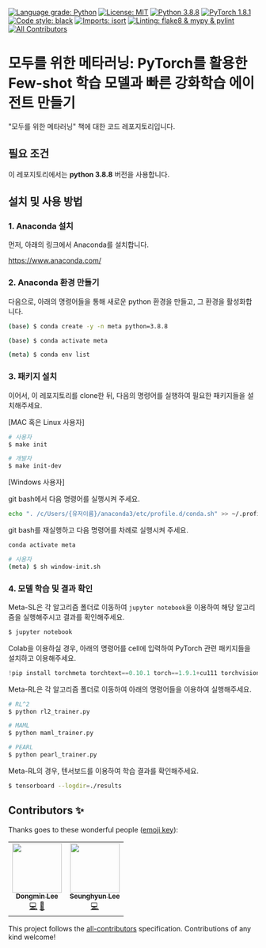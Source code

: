 [![Language grade: Python](https://img.shields.io/lgtm/grade/python/g/dongminlee94/meta-learning-for-everyone.svg?logo=lgtm&logoWidth=18)](https://lgtm.com/projects/g/dongminlee94/meta-learning-for-everyone/context:python)
[![License: MIT](https://img.shields.io/badge/License-MIT-green.svg)](https://opensource.org/licenses/MIT)
[![Python 3.8.8](https://img.shields.io/badge/python-3.8.8-blue.svg)](https://www.python.org/downloads/release/python-388/)
[![PyTorch 1.8.1](https://img.shields.io/badge/pytorch-1.8.1-red.svg)](https://pytorch.org/blog/pytorch-1.8-released/)
[![Code style: black](https://img.shields.io/badge/code%20style-black-000000.svg)](https://github.com/psf/black)
[![Imports: isort](https://img.shields.io/badge/imports-isort-white)](https://pycqa.github.io/isort/)
[![Linting: flake8 & mypy & pylint](https://img.shields.io/badge/linting-flake8%20%26%20mypy%20%26%20pylint-deepblue)](https://pypi.org/project/pytest-pylint/)
[![All Contributors](https://img.shields.io/badge/all_contributors-2-orange.svg?style=flat-square)](#contributors-)

# 모두를 위한 메타러닝: PyTorch를 활용한 Few-shot 학습 모델과 빠른 강화학습 에이전트 만들기

"모두를 위한 메타러닝" 책에 대한 코드 레포지토리입니다.

## 필요 조건

이 레포지토리에서는 **python 3.8.8** 버전을 사용합니다.

## 설치 및 사용 방법

### 1. Anaconda 설치

먼저, 아래의 링크에서 Anaconda를 설치합니다.

https://www.anaconda.com/

### 2. Anaconda 환경 만들기

다음으로, 아래의 명령어들을 통해 새로운 python 환경을 만들고, 그 환경을 활성화합니다.

```bash
(base) $ conda create -y -n meta python=3.8.8

(base) $ conda activate meta

(meta) $ conda env list
```

### 3. 패키지 설치

이어서, 이 레포지토리를 clone한 뒤, 다음의 명령어를 실행하여 필요한 패키지들을 설치해주세요.

[MAC 혹은 Linux 사용자]

```bash
# 사용자
$ make init

# 개발자
$ make init-dev
```
[Windows 사용자]

git bash에서 다음 명령어를 실행시켜 주세요.
```bash
echo ". /c/Users/{유저이름}/anaconda3/etc/profile.d/conda.sh" >> ~/.profile
```
git bash를 재실행하고 다음 명령어를 차례로 실행시켜 주세요.
```bash
conda activate meta

# 사용자
(meta) $ sh window-init.sh
```



### 4. 모델 학습 및 결과 확인

Meta-SL은 각 알고리즘 폴더로 이동하여 `jupyter notebook`을 이용하여 해당 알고리즘을 실행해주시고 결과를 확인해주세요.

```bash
$ jupyter notebook
```

Colab을 이용하실 경우, 아래의 명령어를 cell에 입력하여 PyTorch 관련 패키지들을 설치하고 이용해주세요.

```python
!pip install torchmeta torchtext==0.10.1 torch==1.9.1+cu111 torchvision==0.10.1+cu111 torchaudio==0.9.1 -f https://download.pytorch.org/whl/torch_stable.html
```

Meta-RL은 각 알고리즘 폴더로 이동하여 아래의 명령어들을 이용하여 실행해주세요.

```bash
# RL^2
$ python rl2_trainer.py

# MAML
$ python maml_trainer.py

# PEARL
$ python pearl_trainer.py
```

Meta-RL의 경우, 텐서보드를 이용하여 학습 결과를 확인해주세요.

```bash
$ tensorboard --logdir=./results
```

## Contributors ✨

Thanks goes to these wonderful people ([emoji key](https://allcontributors.org/docs/en/emoji-key)):

<!-- ALL-CONTRIBUTORS-LIST:START - Do not remove or modify this section -->
<!-- prettier-ignore-start -->
<!-- markdownlint-disable -->
<table>
  <tr>
    <td align="center"><a href="https://github.com/dongminlee94/"><img src="https://avatars.githubusercontent.com/u/29733842?v=4?s=100" width="100px;" alt=""/><br /><sub><b>Dongmin Lee</b></sub></a><br /><a href="https://github.com/dongminlee94/meta-rl/commits?author=dongminlee94" title="Code">💻</a> <a href="https://github.com/dongminlee94/meta-rl/commits?author=dongminlee94" title="Documentation">📖</a</td>
    <td align="center"><a href="https://github.com/Clyde21c/"><img src="https://avatars.githubusercontent.com/u/35162035?v=4?s=100" width="100px;" alt=""/><br /><sub><b>Seunghyun Lee</b></sub></a><br /><a href="https://github.com/dongminlee94/meta-rl/commits?author=Clyde21c" title="Code">💻</a></td>
  </tr>
</table>

<!-- markdownlint-restore -->
<!-- prettier-ignore-end -->

<!-- ALL-CONTRIBUTORS-LIST:END -->

This project follows the [all-contributors](https://github.com/all-contributors/all-contributors) specification. Contributions of any kind welcome!
